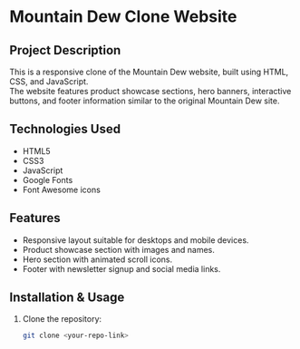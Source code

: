 # Mountain Dew Clone Website

## Project Description
This is a responsive clone of the Mountain Dew website, built using HTML, CSS, and JavaScript.  
The website features product showcase sections, hero banners, interactive buttons, and footer information similar to the original Mountain Dew site.

## Technologies Used
- HTML5
- CSS3
- JavaScript
- Google Fonts
- Font Awesome icons

## Features
- Responsive layout suitable for desktops and mobile devices.
- Product showcase section with images and names.
- Hero section with animated scroll icons.
- Footer with newsletter signup and social media links.

## Installation & Usage
1. Clone the repository:
   ```bash
   git clone <your-repo-link>
